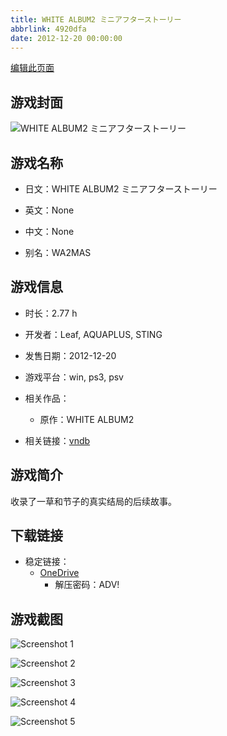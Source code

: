 ```yaml
---
title: WHITE ALBUM2 ミニアフターストーリー
abbrlink: 4920dfa
date: 2012-12-20 00:00:00
---
```

[编辑此页面](https://github.com/ACG-3/ADV3-source/blob/main/source/_posts/games/WHITE%20ALBUM2%20%E3%83%9F%E3%83%8B%E3%82%A2%E3%83%95%E3%82%BF%E3%83%BC%E3%82%B9%E3%83%88%E3%83%BC%E3%83%AA%E3%83%BC.md)

## 游戏封面

![WHITE ALBUM2 ミニアフターストーリー](https://pan.timero.xyz/onedrive/img_lib_001/WHITE%20ALBUM2%20%E3%83%9F%E3%83%8B%E3%82%A2%E3%83%95%E3%82%BF%E3%83%BC%E3%82%B9%E3%83%88%E3%83%BC%E3%83%AA%E3%83%BC_cover.avif)


## 游戏名称

- 日文：WHITE ALBUM2 ミニアフターストーリー
- 英文：None
- 中文：None

- 别名：WA2MAS


## 游戏信息

- 时长：2.77 h
- 开发者：Leaf, AQUAPLUS, STING
- 发售日期：2012-12-20
- 游戏平台：win, ps3, psv
- 相关作品：
   - 原作：WHITE ALBUM2

- 相关链接：[vndb](https://vndb.org/v16493)


## 游戏简介

收录了一草和节子的真实结局的后续故事。


## 下载链接

- 稳定链接：
    - [OneDrive](https://pan.timero.xyz/onedrive/adv_lib_001/WHITE%20ALBUM2%20%E3%83%9F%E3%83%8B%E3%82%A2%E3%83%95%E3%82%BF%E3%83%BC%E3%82%B9%E3%83%88%E3%83%BC%E3%83%AA%E3%83%BC)
        - 解压密码：ADV!



## 游戏截图


![Screenshot 1](https://pan.timero.xyz/onedrive/img_lib_001/WHITE%20ALBUM2%20%E3%83%9F%E3%83%8B%E3%82%A2%E3%83%95%E3%82%BF%E3%83%BC%E3%82%B9%E3%83%88%E3%83%BC%E3%83%AA%E3%83%BC_Screenshot_1.avif)

![Screenshot 2](https://pan.timero.xyz/onedrive/img_lib_001/WHITE%20ALBUM2%20%E3%83%9F%E3%83%8B%E3%82%A2%E3%83%95%E3%82%BF%E3%83%BC%E3%82%B9%E3%83%88%E3%83%BC%E3%83%AA%E3%83%BC_Screenshot_2.avif)

![Screenshot 3](https://pan.timero.xyz/onedrive/img_lib_001/WHITE%20ALBUM2%20%E3%83%9F%E3%83%8B%E3%82%A2%E3%83%95%E3%82%BF%E3%83%BC%E3%82%B9%E3%83%88%E3%83%BC%E3%83%AA%E3%83%BC_Screenshot_3.avif)

![Screenshot 4](https://pan.timero.xyz/onedrive/img_lib_001/WHITE%20ALBUM2%20%E3%83%9F%E3%83%8B%E3%82%A2%E3%83%95%E3%82%BF%E3%83%BC%E3%82%B9%E3%83%88%E3%83%BC%E3%83%AA%E3%83%BC_Screenshot_4.avif)

![Screenshot 5](https://pan.timero.xyz/onedrive/img_lib_001/WHITE%20ALBUM2%20%E3%83%9F%E3%83%8B%E3%82%A2%E3%83%95%E3%82%BF%E3%83%BC%E3%82%B9%E3%83%88%E3%83%BC%E3%83%AA%E3%83%BC_Screenshot_5.avif)

